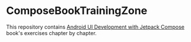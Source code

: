 ComposeBookTrainingZone
===============
This repository contains [Android UI Development with Jetpack Compose](https://www.packtpub.com/product/android-ui-development-with-jetpack-compose/9781801812160)
book's exercises chapter by chapter.